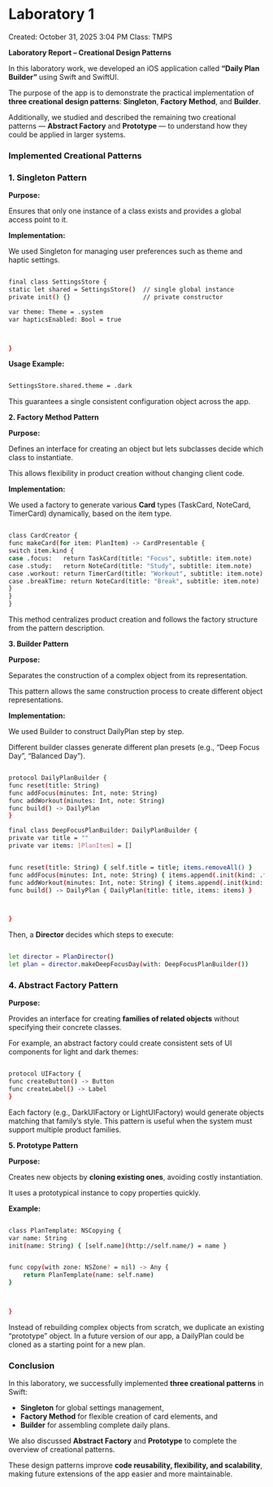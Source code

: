 # Laboratory 1

Created: October 31, 2025 3:04 PM
Class: TMPS

**Laboratory Report – Creational Design Patterns**

In this laboratory work, we developed an iOS application called **“Daily Plan Builder”** using Swift and SwiftUI.

The purpose of the app is to demonstrate the practical implementation of **three creational design patterns**: **Singleton**, **Factory Method**, and **Builder**.

Additionally, we studied and described the remaining two creational patterns — **Abstract Factory** and **Prototype** — to understand how they could be applied in larger systems.

### **Implemented Creational Patterns**

### **1. Singleton Pattern**

**Purpose:**

Ensures that only one instance of a class exists and provides a global access point to it.

**Implementation:**

We used Singleton for managing user preferences such as theme and haptic settings.

```bash

final class SettingsStore {
static let shared = SettingsStore()  // single global instance
private init() {}                    // private constructor

var theme: Theme = .system
var hapticsEnabled: Bool = true



}

```

**Usage Example:**

```bash

SettingsStore.shared.theme = .dark

```

This guarantees a single consistent configuration object across the app.

**2. Factory Method Pattern**

**Purpose:**

Defines an interface for creating an object but lets subclasses decide which class to instantiate.

This allows flexibility in product creation without changing client code.

**Implementation:**

We used a factory to generate various **Card** types (TaskCard, NoteCard, TimerCard) dynamically, based on the item type.

```bash

class CardCreator {
func makeCard(for item: PlanItem) -> CardPresentable {
switch item.kind {
case .focus:   return TaskCard(title: "Focus", subtitle: item.note)
case .study:   return NoteCard(title: "Study", subtitle: item.note)
case .workout: return TimerCard(title: "Workout", subtitle: item.note)
case .breakTime: return NoteCard(title: "Break", subtitle: item.note)
}
}
}

```

This method centralizes product creation and follows the factory structure from the pattern description.

**3. Builder Pattern**

**Purpose:**

Separates the construction of a complex object from its representation.

This pattern allows the same construction process to create different object representations.

**Implementation:**

We used Builder to construct DailyPlan step by step.

Different builder classes generate different plan presets (e.g., “Deep Focus Day”, “Balanced Day”).

```bash

protocol DailyPlanBuilder {
func reset(title: String)
func addFocus(minutes: Int, note: String)
func addWorkout(minutes: Int, note: String)
func build() -> DailyPlan
}

final class DeepFocusPlanBuilder: DailyPlanBuilder {
private var title = ""
private var items: [PlanItem] = []


func reset(title: String) { self.title = title; items.removeAll() }
func addFocus(minutes: Int, note: String) { items.append(.init(kind: .focus, durationMinutes: minutes, note: note)) }
func addWorkout(minutes: Int, note: String) { items.append(.init(kind: .workout, durationMinutes: minutes, note: note)) }
func build() -> DailyPlan { DailyPlan(title: title, items: items) }



}

```

Then, a **Director** decides which steps to execute:

```bash

let director = PlanDirector()
let plan = director.makeDeepFocusDay(with: DeepFocusPlanBuilder())

```

### **4. Abstract Factory Pattern**

**Purpose:**

Provides an interface for creating **families of related objects** without specifying their concrete classes.

For example, an abstract factory could create consistent sets of UI components for light and dark themes:

```bash

protocol UIFactory {
func createButton() -> Button
func createLabel() -> Label
}

```

Each factory (e.g., DarkUIFactory or LightUIFactory) would generate objects matching that family’s style.
This pattern is useful when the system must support multiple product families.

**5. Prototype Pattern**

**Purpose:**

Creates new objects by **cloning existing ones**, avoiding costly instantiation.

It uses a prototypical instance to copy properties quickly.

**Example:**

```bash

class PlanTemplate: NSCopying {
var name: String
init(name: String) { [self.name](http://self.name/) = name }


func copy(with zone: NSZone? = nil) -> Any {
    return PlanTemplate(name: self.name)
}



}

```

Instead of rebuilding complex objects from scratch, we duplicate an existing “prototype” object.
In a future version of our app, a DailyPlan could be cloned as a starting point for a new plan.

### **Conclusion**

In this laboratory, we successfully implemented **three creational patterns** in Swift:

- **Singleton** for global settings management,
- **Factory Method** for flexible creation of card elements, and
- **Builder** for assembling complete daily plans.

We also discussed **Abstract Factory** and **Prototype** to complete the overview of creational patterns.

These design patterns improve **code reusability, flexibility, and scalability**, making future extensions of the app easier and more maintainable.
